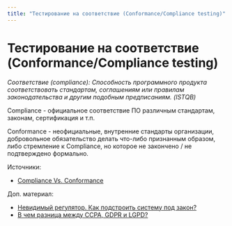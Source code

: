 ```yaml
---
title: "Тестирование на соответствие (Conformance/Compliance testing)"
---
```


# Тестирование на соответствие (Conformance/Compliance testing)

_Соответствие (compliance): Способность программного продукта соответствовать стандартам, соглашениям или правилам законодательства и другим подобным предписаниям. (ISTQB)_

Compliance - официальное соответствие ПО различным стандартам, законам, сертификация и т.п.

Conformance - неофициальные, внутренние стандарты организации, добровольное обязательство делать что-либо признанным образом, либо стремление к Compliance, но которое не закончено / не подтверждено формально.

Источники:

* [Compliance Vs. Conformance](https://visionintegrity.ca/compliance-vs-conformance/)

Доп. материал:

* [Невидимый регулятор. Как подстроить систему под закон?](https://www.youtube.com/watch?v=y7wspIeTD1k)
* [В чем разница между CCPA, GDPR и LGPD?](https://telegra.ph/CCPA-GDPR-and-LGPD-07-08)

